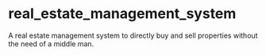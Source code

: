 # real_estate_management_system

A real estate management system to directly buy and sell properties without the need of a middle man. 
